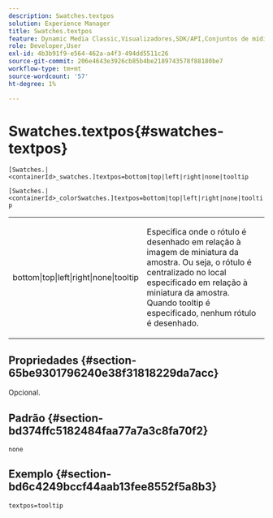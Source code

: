 ```yaml
---
description: Swatches.textpos
solution: Experience Manager
title: Swatches.textpos
feature: Dynamic Media Classic,Visualizadores,SDK/API,Conjuntos de mídia mista
role: Developer,User
exl-id: 4b3b91f9-e564-462a-a4f3-494dd5511c26
source-git-commit: 206e4643e3926cb85b4be2189743578f88180be7
workflow-type: tm+mt
source-wordcount: '57'
ht-degree: 1%

---
```


# Swatches.textpos{#swatches-textpos}

`[Swatches.|<containerId>_swatches.]textpos=bottom|top|left|right|none|tooltip`

`[Swatches.|<containerId>_colorSwatches.]textpos=bottom|top|left|right|none|tooltip`

<table id="table_B3B03B00DCF0466DB332E851F4DDF610"> 
 <tbody> 
  <tr> 
   <td> <p> <span class="codeph"> bottom|top|left|right|none|tooltip</span> </p> </td> 
   <td> <p> Especifica onde o rótulo é desenhado em relação à imagem de miniatura da amostra. Ou seja, o rótulo é centralizado no local especificado em relação à miniatura da amostra. Quando <span class="codeph"> tooltip</span> é especificado, nenhum rótulo é desenhado. </p> </td> 
  </tr> 
 </tbody> 
</table>

## Propriedades {#section-65be9301796240e38f31818229da7acc}

Opcional.

## Padrão {#section-bd374ffc5182484faa77a7a3c8fa70f2}

`none`

## Exemplo {#section-bd6c4249bccf44aab13fee8552f5a8b3}

`textpos=tooltip`
